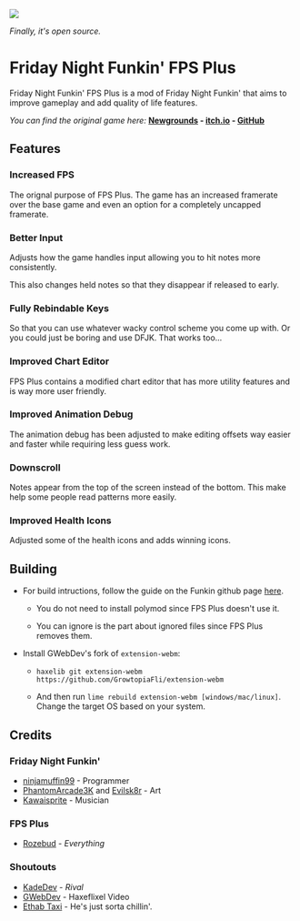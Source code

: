 ![](/art/logo(1).png)

*Finally, it's open source.*

# Friday Night Funkin' FPS Plus
Friday Night Funkin' FPS Plus is a mod of Friday Night Funkin' that aims to improve gameplay and add quality of life features.

*You can find the original game here:* **[Newgrounds](https://www.newgrounds.com/portal/view/770371) - [itch.io](https://ninja-muffin24.itch.io/funkin) - [GitHub](https://github.com/ninjamuffin99/Funkin)**

## Features

### Increased FPS
The orignal purpose of FPS Plus. The game has an increased framerate over the base game and even an option for a completely uncapped framerate.

### Better Input
Adjusts how the game handles input allowing you to hit notes more consistently.

This also changes held notes so that they disappear if released to early.

### Fully Rebindable Keys
So that you can use whatever wacky control scheme you come up with. Or you could just be boring and use DFJK. That works too...

### Improved Chart Editor
FPS Plus contains a modified chart editor that has more utility features and is way more user friendly.

### Improved Animation Debug
The animation debug has been adjusted to make editing offsets way easier and faster while requiring less guess work.

### Downscroll
Notes appear from the top of the screen instead of the bottom. This make help some people read patterns more easily.

### Improved Health Icons
Adjusted some of the health icons and adds winning icons.

## Building
- For build intructions, follow the guide on the Funkin github page [here](https://github.com/ninjamuffin99/Funkin#build-instructions).

    - You do not need to install polymod since FPS Plus doesn't use it.
    
    - You can ignore is the part about ignored files since FPS Plus removes them.

- Install GWebDev's fork of `extension-webm`:

    - `haxelib git extension-webm https://github.com/GrowtopiaFli/extension-webm`

    - And then run `lime rebuild extension-webm [windows/mac/linux]`. Change the target OS based on your system.

## Credits
### Friday Night Funkin'
- [ninjamuffin99](https://twitter.com/ninja_muffin99) - Programmer
- [PhantomArcade3K](https://twitter.com/phantomarcade3k) and [Evilsk8r](https://twitter.com/evilsk8r) - Art
- [Kawaisprite](https://twitter.com/kawaisprite) - Musician

### FPS Plus
- [Rozebud](https://twitter.com/helpme_thebigt) - *Everything*

### Shoutouts
- [KadeDev](https://twitter.com/KadeDeveloper) - *Rival*
- [GWebDev](https://twitter.com/GFlipaclip) - Haxeflixel Video
- [Ethab Taxi](https://twitter.com/EthabTaxi) - He's just sorta chillin'.
